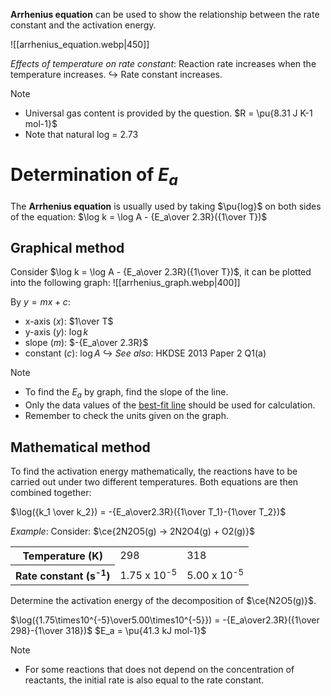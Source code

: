 **Arrhenius equation** can be used to show the relationship between the rate constant and the activation energy.

![[arrhenius_equation.webp|450]]

*Effects of temperature on rate constant*:
Reaction rate increases when the temperature increases.
↪ Rate constant increases.

> [!note]
> - Universal gas content is provided by the question.
>   $R = \pu{8.31 J K-1 mol-1}$
> - Note that natural log = 2.73

# Determination of $E_a$
The **Arrhenius equation** is usually used by taking $\pu{log}$ on both sides of the equation:
$\log k = \log A - {E_a\over 2.3R}({1\over T})$

## Graphical method
Consider $\log k = \log A - {E_a\over 2.3R}({1\over T})$, it can be plotted into the following graph:
![[arrhenius_graph.webp|400]]

By $y=mx+c$:
- x-axis ($x$): $1\over T$
- y-axis ($y$): $\log k$
- slope ($m$): $-{E_a\over 2.3R}$
- constant ($c$): $\log A$
↪ *See also*: HKDSE 2013 Paper 2 Q1(a)

> [!note]
> - To find the $E_a$ by graph, find the slope of the line.
> - Only the data values of the <u>best-fit line</u> should be used for calculation.
> - Remember to check the units given on the graph.

## Mathematical method
To find the activation energy mathematically, the reactions have to be carried out under two different temperatures. Both equations are then combined together:

$\log({k_1 \over k_2}) = -{E_a\over2.3R}({1\over T_1}-{1\over T_2})$

*Example*:
Consider: $\ce{2N2O5(g) -> 2N2O4(g) + O2(g)}$
<table>
<tr>
<th>Temperature (K)</th>
<td>298</td>
<td>318</td>
</tr>
<tr>
<th>Rate constant (s<sup>-1</sup>)</th>
<td>1.75 x 10<sup>-5</sup></td>
<td>5.00 x 10<sup>-5</sup></td>
</tr>
</table>

Determine the activation energy of the decomposition of $\ce{N2O5(g)}$.

$\log({1.75\times10^{-5}\over5.00\times10^{-5}}) = -{E_a\over2.3R}({1\over 298}-{1\over 318})$
$E_a = \pu{41.3 kJ mol-1}$

> [!note]
> - For some reactions that does not depend on the concentration of reactants, the initial rate is also equal to the rate constant.

